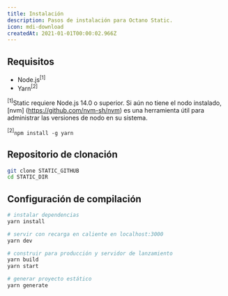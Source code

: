 ```yaml
---
title: Instalación
description: Pasos de instalación para Octano Static.
icon: mdi-download
createdAt: 2021-01-01T00:00:02.966Z
---
```


## Requisitos

* Node.js<sup>[1]</sup>
* Yarn<sup>[2]</sup>

<sup>[1]</sup>Static requiere Node.js 14.0 o superior. Si aún no tiene el nodo instalado, [nvm] (https://github.com/nvm-sh/nvm) es una herramienta útil para administrar las versiones de nodo en su sistema.

<sup>[2]</sup>`npm install -g yarn`

## Repositorio de clonación

```bash
git clone STATIC_GITHUB
cd STATIC_DIR
```

## Configuración de compilación

```bash
# instalar dependencias
yarn install

# servir con recarga en caliente en localhost:3000
yarn dev

# construir para producción y servidor de lanzamiento
yarn build
yarn start

# generar proyecto estático
yarn generate
```